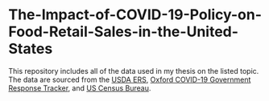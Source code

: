 # The-Impact-of-COVID-19-Policy-on-Food-Retail-Sales-in-the-United-States

This repository includes all of the data used in my thesis on the listed topic.
The data are sourced from the [USDA ERS](https://www.ers.usda.gov/data-products/weekly-retail-food-sales/),
[Oxford COVID-19 Government Response Tracker](https://github.com/OxCGRT/covid-policy-tracker/),
and [US Census Bureau](https://www.census.gov/programs-surveys/popest.html).

